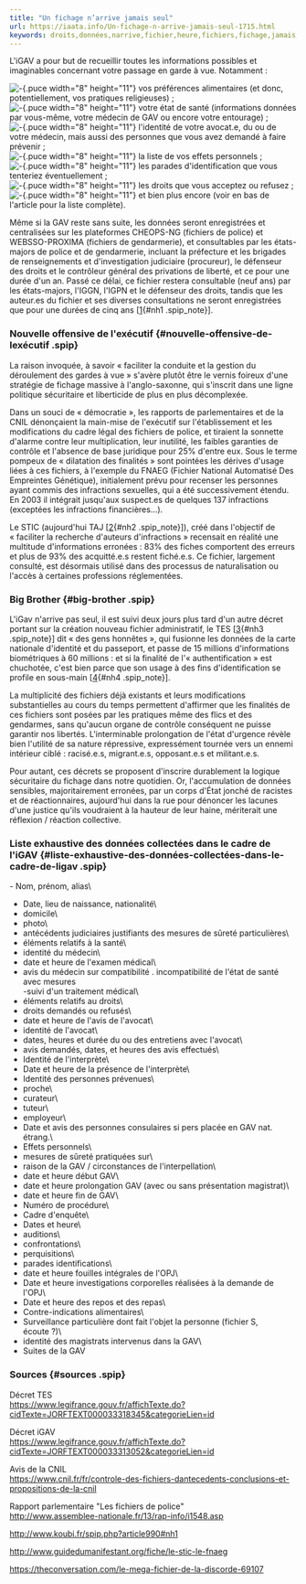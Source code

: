 ```yaml
---
title: "Un fichage n’arrive jamais seul"
url: https://iaata.info/Un-fichage-n-arrive-jamais-seul-1715.html
keywords: droits,données,narrive,fichier,heure,fichiers,fichage,jamais,avis,gav,date,identité,médecin
---
```

L'iGAV a pour but de recueillir toutes les informations possibles et imaginables concernant votre passage en garde à vue. Notamment :

![-](/home/chroot_ml/ml-toulouse/ml-toulouse/public_html/local/cache-vignettes/L8xH11/puce-32883.gif?1557929485){.puce width="8" height="11"} vos préférences alimentaires (et donc, potentiellement, vos pratiques religieuses) ;\
![-](/home/chroot_ml/ml-toulouse/ml-toulouse/public_html/local/cache-vignettes/L8xH11/puce-32883.gif?1557929485){.puce width="8" height="11"} votre état de santé (informations données par vous-même, votre médecin de GAV ou encore votre entourage) ;\
![-](/home/chroot_ml/ml-toulouse/ml-toulouse/public_html/local/cache-vignettes/L8xH11/puce-32883.gif?1557929485){.puce width="8" height="11"} l'identité de votre avocat.e, du ou de votre médecin, mais aussi des personnes que vous avez demandé à faire prévenir ;\
![-](/home/chroot_ml/ml-toulouse/ml-toulouse/public_html/local/cache-vignettes/L8xH11/puce-32883.gif?1557929485){.puce width="8" height="11"} la liste de vos effets personnels ;\
![-](/home/chroot_ml/ml-toulouse/ml-toulouse/public_html/local/cache-vignettes/L8xH11/puce-32883.gif?1557929485){.puce width="8" height="11"} les parades d'identification que vous tenteriez éventuellement ;\
![-](/home/chroot_ml/ml-toulouse/ml-toulouse/public_html/local/cache-vignettes/L8xH11/puce-32883.gif?1557929485){.puce width="8" height="11"} les droits que vous acceptez ou refusez ;\
![-](/home/chroot_ml/ml-toulouse/ml-toulouse/public_html/local/cache-vignettes/L8xH11/puce-32883.gif?1557929485){.puce width="8" height="11"} et bien plus encore (voir en bas de l'article pour la liste complète).

Même si la GAV reste sans suite, les données seront enregistrées et centralisées sur les plateformes CHEOPS-NG (fichiers de police) et WEBSSO-PROXIMA (fichiers de gendarmerie), et consultables par les états-majors de police et de gendarmerie, incluant la préfecture et les brigades de renseignements et d'investigation judiciaire (procureur), le défenseur des droits et le contrôleur général des privations de liberté, et ce pour une durée d'un an. Passé ce délai, ce fichier restera consultable (neuf ans) par les états-majors, l'IGGN, l'IGPN et le défenseur des droits, tandis que les auteur.es du fichier et ses diverses consultations ne seront enregistrées que pour une durées de cinq ans \[[1](#nb1 "Oui, on se fout bien de notre gueule"){#nh1 .spip_note}\].

### Nouvelle offensive de l'exécutif {#nouvelle-offensive-de-lexécutif .spip}

La raison invoquée, à savoir « faciliter la conduite et la gestion du déroulement des gardes à vue » s'avère plutôt être le vernis foireux d'une stratégie de fichage massive à l'anglo-saxonne, qui s'inscrit dans une ligne politique sécuritaire et liberticide de plus en plus décomplexée.

Dans un souci de « démocratie », les rapports de parlementaires et de la CNIL dénonçaient la main-mise de l'exécutif sur l'établissement et les modifications du cadre légal des fichiers de police, et tiraient la sonnette d'alarme contre leur multiplication, leur inutilité, les faibles garanties de contrôle et l'absence de base juridique pour 25% d'entre eux. Sous le terme pompeux de « dilatation des finalités » sont pointées les dérives d'usage liées à ces fichiers, à l'exemple du FNAEG (Fichier National Automatisé Des Empreintes Génétique), initialement prévu pour recenser les personnes ayant commis des infractions sexuelles, qui a été successivement étendu. En 2003 il intégrait jusqu'aux suspect.es de quelques 137 infractions (exceptées les infractions financières...).

Le STIC (aujourd'hui TAJ \[[2](#nb2 "Traitement d’Antécédents Judiciaires."){#nh2 .spip_note}\]), créé dans l'objectif de « faciliter la recherche d'auteurs d'infractions » recensait en réalité une multitude d'informations erronées : 83% des fiches comportent des erreurs et plus de 93% des acquitté.e.s restent fiché.e.s. Ce fichier, largement consulté, est désormais utilisé dans des processus de naturalisation ou l'accès à certaines professions réglementées.

### Big Brother {#big-brother .spip}

L'iGav n'arrive pas seul, il est suivi deux jours plus tard d'un autre décret portant sur la création nouveau fichier administratif, le TES \[[3](#nb3 "Titres Electroniques Sécurisés."){#nh3 .spip_note}\] dit « des gens honnêtes », qui fusionne les données de la carte nationale d'identité et du passeport, et passe de 15 millions d'informations biométriques à 60 millions : et si la finalité de l'« authentification » est chuchotée, c'est bien parce que son usage à des fins d'identification se profile en sous-main \[[4](#nb4 "Voir article 4 du Décret TES, n° 2016-1460, premier lien"){#nh4 .spip_note}\].

La multiplicité des fichiers déjà existants et leurs modifications substantielles au cours du temps permettent d'affirmer que les finalités de ces fichiers sont posées par les pratiques même des flics et des gendarmes, sans qu'aucun organe de contrôle conséquent ne puisse garantir nos libertés. L'interminable prolongation de l'état d'urgence révèle bien l'utilité de sa nature répressive, expressément tournée vers un ennemi intérieur ciblé : racisé.e.s, migrant.e.s, opposant.e.s et militant.e.s.

Pour autant, ces décrets se proposent d'inscrire durablement la logique sécuritaire du fichage dans notre quotidien. Or, l'accumulation de données sensibles, majoritairement erronées, par un corps d'État jonché de racistes et de réactionnaires, aujourd'hui dans la rue pour dénoncer les lacunes d'une justice qu'ils voudraient à la hauteur de leur haine, mériterait une réflexion / réaction collective.

### Liste exhaustive des données collectées dans le cadre de l'iGAV {#liste-exhaustive-des-données-collectées-dans-le-cadre-de-ligav .spip}

\- Nom, prénom, alias\
- Date, lieu de naissance, nationalité\
- domicile\
- photo\
- antécédents judiciaires justifiants des mesures de sûreté particulières\
- éléments relatifs à la santé\
- identité du médecin\
- date et heure de l'examen médical\
- avis du médecin sur compatibilité . incompatibilité de l'état de santé avec mesures\
-suivi d'un traitement médical\
- éléments relatifs au droits\
- droits demandés ou refusés\
- date et heure de l'avis de l'avocat\
- identité de l'avocat\
- dates, heures et durée du ou des entretiens avec l'avocat\
- avis demandés, dates, et heures des avis effectués\
- Identité de l'interprète\
- Date et heure de la présence de l'interprète\
- Identité des personnes prévenues\
- proche\
- curateur\
- tuteur\
- employeur\
- Date et avis des personnes consulaires si pers placée en GAV nat. étrang.\
- Effets personnels\
- mesures de sûreté pratiquées sur\
- raison de la GAV / circonstances de l'interpellation\
- date et heure début GAV\
- date et heure prolongation GAV (avec ou sans présentation magistrat)\
- date et heure fin de GAV\
- Numéro de procédure\
- Cadre d'enquête\
- Dates et heure\
- auditions\
- confrontations\
- perquisitions\
- parades identifications\
- date et heure fouilles intégrales de l'OPJ\
- Date et heure investigations corporelles réalisées à la demande de l'OPJ\
- Date et heure des repos et des repas\
- Contre-indications alimentaires\
- Surveillance particulière dont fait l'objet la personne (fichier S, écoute ?)\
- identité des magistrats intervenus dans la GAV\
- Suites de la GAV

### Sources {#sources .spip}

Décret TES\
<https://www.legifrance.gouv.fr/affichTexte.do?cidTexte=JORFTEXT000033318345&categorieLien=id>

Décret iGAV\
<https://www.legifrance.gouv.fr/affichTexte.do?cidTexte=JORFTEXT000033313052&categorieLien=id>

Avis de la CNIL\
<https://www.cnil.fr/fr/controle-des-fichiers-dantecedents-conclusions-et-propositions-de-la-cnil>

Rapport parlementaire \"Les fichiers de police\"\
<http://www.assemblee-nationale.fr/13/rap-info/i1548.asp>

<http://www.koubi.fr/spip.php?article990#nh1>

<http://www.guidedumanifestant.org/fiche/le-stic-le-fnaeg>

<https://theconversation.com/le-mega-fichier-de-la-discorde-69107>
